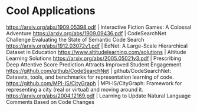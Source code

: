# Cool Applications


https://arxiv.org/abs/1909.05398.pdf | Interactive Fiction Games: A Colossal Adventure
https://arxiv.org/abs/1909.09436.pdf | CodeSearchNet Challenge Evaluating the State of Semantic Code Search
https://arxiv.org/abs/1912.03072v1.pdf | EdNet: A Large-Scale Hierarchical Dataset in Education
https://www.altitudelearning.com/solutions | Altitude Learning Solutions
https://arxiv.org/abs/2005.05021v3.pdf | Prescribing Deep Attentive Score Prediction Attracts Improved Student Engagement
https://github.com/github/CodeSearchNet | github/CodeSearchNet: Datasets, tools, and benchmarks for representation learning of code.
https://github.com/MPI-IS/CityGraph | MPI-IS/CityGraph: Framework for representing a city (real or virtual) and moving around it.
https://arxiv.org/abs/2004.12169.pdf | Learning to Update Natural Language Comments Based on Code Changes
